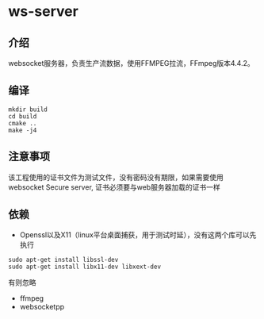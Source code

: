 # ws-server
## 介绍
websocket服务器，负责生产流数据，使用FFMPEG拉流，FFmpeg版本4.4.2。

## 编译
```shell
mkdir build
cd build
cmake ..
make -j4
```

## 注意事项
该工程使用的证书文件为测试文件，没有密码没有期限，如果需要使用websocket Secure server, 证书必须要与web服务器加载的证书一样

## 依赖
- Openssl以及X11（linux平台桌面捕获，用于测试时延），没有这两个库可以先执行
```shell
sudo apt-get install libssl-dev
sudo apt-get install libx11-dev libxext-dev
```
有则忽略

- ffmpeg
- websocketpp


